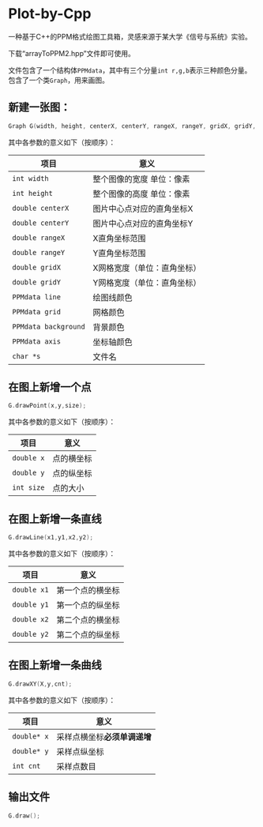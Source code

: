 # Plot-by-Cpp
一种基于C++的PPM格式绘图工具箱，灵感来源于某大学《信号与系统》实验。


下载“arrayToPPM2.hpp”文件即可使用。

文件包含了一个结构体`PPMdata`，其中有三个分量`int r,g,b`表示三种颜色分量。
包含了一个类`Graph`，用来画图。

## 新建一张图：
```cpp
Graph G(width, height, centerX, centerY, rangeX, rangeY, gridX, gridY, line, grid, background, axis, s);
```
其中各参数的意义如下（按顺序）：

| 项目               | 意义                                  |
| ------------------ | ------------------------------------- |
| `int width`        | 整个图像的宽度 单位：像素             |
| `int height`       | 整个图像的高度 单位：像素             |
| `double centerX`   | 图片中心点对应的直角坐标X             |
| `double centerY`   | 图片中心点对应的直角坐标Y             |
| `double rangeX`    | X直角坐标范围                         |
| `double rangeY`    | Y直角坐标范围                         |
| `double gridX`     | X网格宽度（单位：直角坐标）           |
| `double gridY`     | Y网格宽度（单位：直角坐标）           |
| `PPMdata line`     | 绘图线颜色           |
| `PPMdata grid`     | 网格颜色           |
| `PPMdata background`     | 背景颜色           |
| `PPMdata axis`     | 坐标轴颜色           |
| `char *s`     | 文件名           |

## 在图上新增一个点
```cpp
G.drawPoint(x,y,size);
```
其中各参数的意义如下（按顺序）：

| 项目               | 意义                                  |
| ------------------ | ------------------------------------- |
| `double x`        | 点的横坐标             |
| `double y`       | 点的纵坐标             |
| `int size`   | 点的大小             |

## 在图上新增一条直线
```cpp
G.drawLine(x1,y1,x2,y2);
```
其中各参数的意义如下（按顺序）：

| 项目               | 意义                                  |
| ------------------ | ------------------------------------- |
| `double x1`        | 第一个点的横坐标             |
| `double y1`       | 第一个点的纵坐标             |
| `double x2`        | 第二个点的横坐标             |
| `double y2`       | 第二个点的纵坐标             |

## 在图上新增一条曲线
```cpp
G.drawXY(X,y,cnt);
```
其中各参数的意义如下（按顺序）：

| 项目               | 意义                                  |
| ------------------ | ------------------------------------- |
| `double* x`        | 采样点横坐标**必须单调递增**             |
| `double* y`       | 采样点纵坐标             |
| `int cnt`       | 采样点数目             |

## 输出文件
```cpp
G.draw();
```

